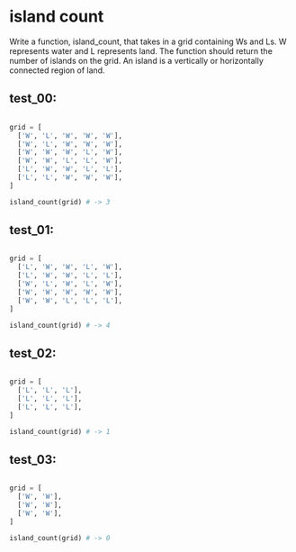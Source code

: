 # island count

Write a function, island_count, that takes in a grid containing Ws and Ls. W represents water and L represents land. The function should return the number of islands on the grid. An island is a vertically or horizontally connected region of land.

## test_00:

```python

grid = [
  ['W', 'L', 'W', 'W', 'W'],
  ['W', 'L', 'W', 'W', 'W'],
  ['W', 'W', 'W', 'L', 'W'],
  ['W', 'W', 'L', 'L', 'W'],
  ['L', 'W', 'W', 'L', 'L'],
  ['L', 'L', 'W', 'W', 'W'],
]

island_count(grid) # -> 3
```

## test_01:

```python

grid = [
  ['L', 'W', 'W', 'L', 'W'],
  ['L', 'W', 'W', 'L', 'L'],
  ['W', 'L', 'W', 'L', 'W'],
  ['W', 'W', 'W', 'W', 'W'],
  ['W', 'W', 'L', 'L', 'L'],
]

island_count(grid) # -> 4
```

## test_02:

```python

grid = [
  ['L', 'L', 'L'],
  ['L', 'L', 'L'],
  ['L', 'L', 'L'],
]

island_count(grid) # -> 1
```

## test_03:

```python

grid = [
  ['W', 'W'],
  ['W', 'W'],
  ['W', 'W'],
]

island_count(grid) # -> 0
```

